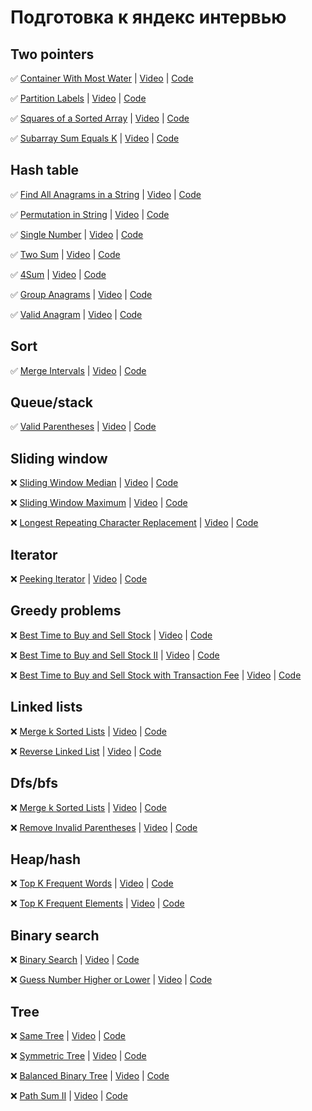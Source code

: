 # Подготовка к яндекс интервью

## Two pointers

✅  [Container With Most Water]( https://leetcode.com/problems/container-with-most-water/) | [Video](https://www.youtube.com/watch?v=UuiTKBwPgAo) | [Code](./two_pointers/container_with_most_water.py)

✅  [Partition Labels](https://leetcode.com/problems/partition-labels/) | [Video](https://www.youtube.com/watch?v=B7m8UmZE-vw) | [Code](./two_pointers/partition_labels.py)

✅  [Squares of a Sorted Array](https://leetcode.com/problems/squares-of-a-sorted-array/) | [Video](https://www.youtube.com/watch?v=FPCZsG_AkUg) | [Code](./two_pointers/squares_of_a_sorted_array.py)

✅  [Subarray Sum Equals K](https://leetcode.com/problems/subarray-sum-equals-k/) | [Video](https://www.youtube.com/watch?v=fFVZt-6sgyo) | [Code](./two_pointers/subarray_sum_equals_k.py)

## Hash table

✅  [Find All Anagrams in a String](https://leetcode.com/problems/find-all-anagrams-in-a-string/) | [Video](https://www.youtube.com/watch?v=G8xtZy0fDKg) | [Code](./hash_table/find_all_anagrams_in_a_string.py)

✅  [Permutation in String](https://leetcode.com/problems/permutation-in-string/) | [Video](https://www.youtube.com/watch?v=UbyhOgBN834) | [Code](./hash_table/permutation_in_string.py)

✅  [Single Number](https://leetcode.com/problems/single-number/) | [Video](https://www.youtube.com/watch?v=qMPX1AOa83k) | [Code](./hash_table/single_number.py)

✅  [Two Sum](https://leetcode.com/problems/two-sum/) | [Video](https://www.youtube.com/watch?v=KLlXCFG5TnA) | [Code](./hash_table/two_sum.py)

✅  [4Sum](https://leetcode.com/problems/4sum/) | [Video](https://www.youtube.com/watch?v=EYeR-_1NRlQ) | [Code](./hash_table/k_sum.py)

✅  [Group Anagrams](https://leetcode.com/problems/group-anagrams/) | [Video](https://www.youtube.com/watch?v=vzdNOK2oB2E) | [Code](./hash_table/group_anagrams.py)

✅  [Valid Anagram](https://leetcode.com/problems/valid-anagram/) | [Video](https://www.youtube.com/watch?v=9UtInBqnCgA) | [Code](./hash_table/valid_anagram.py)

## Sort

✅  [Merge Intervals](https://leetcode.com/problems/merge-intervals/) | [Video](https://www.youtube.com/watch?v=44H3cEC2fFM) | [Code](./sort/merge_intervals.py)

## Queue/stack

✅  [Valid Parentheses](https://leetcode.com/problems/valid-parentheses/) | [Video](https://www.youtube.com/watch?v=QhPdNS143Qg) | [Code](./queue_and_stack/valid_parentheses.py)

## Sliding window

❌  [Sliding Window Median](https://leetcode.com/problems/sliding-window-median/) | [Video](https://www.youtube.com/) | [Code](./queue_and_stack)

❌  [Sliding Window Maximum](https://leetcode.com/problems/sliding-window-maximum/) | [Video](https://www.youtube.com/) | [Code](./queue_and_stack)

❌  [Longest Repeating Character Replacement](https://leetcode.com/problems/longest-repeating-character-replacement/) | [Video](https://www.youtube.com/) | [Code](./queue_and_stack)

## Iterator

❌  [Peeking Iterator](https://leetcode.com/problems/peeking-iterator/) | [Video](https://www.youtube.com/) | [Code](./queue_and_stack)

## Greedy problems

❌  [Best Time to Buy and Sell Stock](https://leetcode.com/problems/best-time-to-buy-and-sell-stock/) | [Video](https://www.youtube.com/) | [Code](./queue_and_stack)

❌  [Best Time to Buy and Sell Stock II](https://leetcode.com/problems/best-time-to-buy-and-sell-stock-ii/) | [Video](https://www.youtube.com/) | [Code](./queue_and_stack)

❌  [Best Time to Buy and Sell Stock with Transaction Fee](https://leetcode.com/problems/best-time-to-buy-and-sell-stock-with-transaction-fee/) | [Video](https://www.youtube.com/) | [Code](./queue_and_stack)

## Linked lists

❌  [Merge k Sorted Lists](https://leetcode.com/problems/merge-k-sorted-lists/) | [Video](https://www.youtube.com/) | [Code](./queue_and_stack)

❌  [Reverse Linked List](https://leetcode.com/problems/reverse-linked-list/) | [Video](https://www.youtube.com/) | [Code](./queue_and_stack)

## Dfs/bfs

❌  [Merge k Sorted Lists](https://leetcode.com/problems/number-of-islands/) | [Video](https://www.youtube.com/) | [Code](./queue_and_stack)

❌  [Remove Invalid Parentheses](https://leetcode.com/problems/remove-invalid-parentheses/) | [Video](https://www.youtube.com/) | [Code](./queue_and_stack)

## Heap/hash

❌  [Top K Frequent Words](https://leetcode.com/problems/top-k-frequent-words/) | [Video](https://www.youtube.com/) | [Code](./queue_and_stack)

❌  [Top K Frequent Elements](https://leetcode.com/problems/top-k-frequent-elements/) | [Video](https://www.youtube.com/) | [Code](./queue_and_stack)

## Binary search

❌  [Binary Search](https://leetcode.com/problems/binary-search/) | [Video](https://www.youtube.com/) | [Code](./queue_and_stack)

❌  [Guess Number Higher or Lower](https://leetcode.com/problems/guess-number-higher-or-lower/) | [Video](https://www.youtube.com/) | [Code](./queue_and_stack)

## Tree

❌  [Same Tree](https://leetcode.com/problems/same-tree/) | [Video](https://www.youtube.com/) | [Code](./queue_and_stack)

❌  [Symmetric Tree](https://leetcode.com/problems/symmetric-tree/) | [Video](https://www.youtube.com/) | [Code](./queue_and_stack)

❌  [Balanced Binary Tree](https://leetcode.com/problems/balanced-binary-tree/) | [Video](https://www.youtube.com/) | [Code](./queue_and_stack)

❌  [Path Sum II](https://leetcode.com/problems/path-sum-ii/) | [Video](https://www.youtube.com/) | [Code](./queue_and_stack)